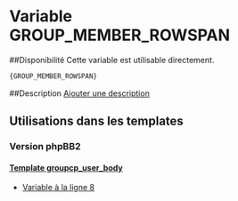 # Variable GROUP_MEMBER_ROWSPAN

##Disponibilité
Cette variable est utilisable directement.

```html
{GROUP_MEMBER_ROWSPAN}
```

##Description
[Ajouter une description](https://fa-tvars.appspot.com/var/GROUP_MEMBER_ROWSPAN)

## Utilisations dans les templates

### Version phpBB2

#### [Template groupcp_user_body](subsilver/groupcp_user_body.md#readme)
* [Variable &agrave; la ligne 8](../subsilver/groupcp_user_body.tpl#L8)